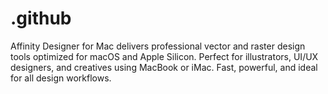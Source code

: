 # .github
Affinity Designer for Mac delivers professional vector and raster design tools optimized for macOS and Apple Silicon. Perfect for illustrators, UI/UX designers, and creatives using MacBook or iMac. Fast, powerful, and ideal for all design workflows.
